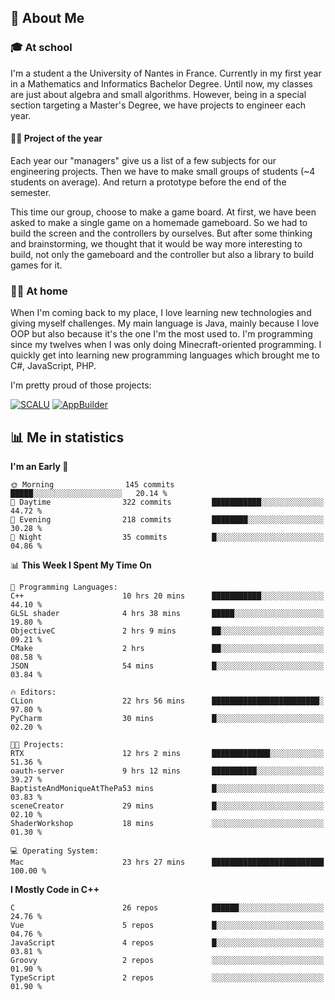 ## 👀 About Me

### 🎓 At school

I'm a student a the University of Nantes in France. Currently in my first year in a Mathematics and Informatics Bachelor Degree. Until now, my classes are just about algebra and small algorithms. However, being in a special section targeting a Master's Degree, we have projects to engineer each year. 

#### 🔧🔬 Project of the year

Each year our "managers" give us a list of a few subjects for our engineering projects. Then we have to make small groups of students (~4 students on average). And return a prototype before the end of the semester.

This time our group, choose to make a game board. At first, we have been asked to make a single game on a homemade gameboard. So we had to build the screen and the controllers by ourselves. 
But after some thinking and brainstorming, we thought that it would be way more interesting to build, not only the gameboard and the controller but also a library to build games for it.

### 👨‍💻 At home

When I'm coming back to my place, I love learning new technologies and giving myself challenges. My main language is Java, mainly because I love OOP but also because it's the one I'm the most used to. I'm programming since my twelves when I was only doing Minecraft-oriented programming.  I quickly get into learning new programming languages which brought me to C#, JavaScript, PHP. 

I'm pretty proud of those projects:

[![SCALU](https://github-readme-stats.vercel.app/api/pin?username=renardfute&repo=SCALU)](https://github.com/renardfute/scalu)
[![AppBuilder](https://github-readme-stats.vercel.app/api/pin?username=pulsedev2&repo=AppBuilder)](https://github.com/pulsedev2/AppBuilder)

## 📊 Me in statistics
<!--START_SECTION:waka-->
**I'm an Early 🐤** 

```text
🌞 Morning                145 commits         █████░░░░░░░░░░░░░░░░░░░░   20.14 % 
🌆 Daytime                322 commits         ███████████░░░░░░░░░░░░░░   44.72 % 
🌃 Evening                218 commits         ████████░░░░░░░░░░░░░░░░░   30.28 % 
🌙 Night                  35 commits          █░░░░░░░░░░░░░░░░░░░░░░░░   04.86 % 
```


📊 **This Week I Spent My Time On** 

```text
💬 Programming Languages: 
C++                      10 hrs 20 mins      ███████████░░░░░░░░░░░░░░   44.10 % 
GLSL shader              4 hrs 38 mins       █████░░░░░░░░░░░░░░░░░░░░   19.80 % 
ObjectiveC               2 hrs 9 mins        ██░░░░░░░░░░░░░░░░░░░░░░░   09.21 % 
CMake                    2 hrs               ██░░░░░░░░░░░░░░░░░░░░░░░   08.58 % 
JSON                     54 mins             █░░░░░░░░░░░░░░░░░░░░░░░░   03.84 % 

🔥 Editors: 
CLion                    22 hrs 56 mins      ████████████████████████░   97.80 % 
PyCharm                  30 mins             █░░░░░░░░░░░░░░░░░░░░░░░░   02.20 % 

🐱‍💻 Projects: 
RTX                      12 hrs 2 mins       █████████████░░░░░░░░░░░░   51.36 % 
oauth-server             9 hrs 12 mins       ██████████░░░░░░░░░░░░░░░   39.27 % 
BaptisteAndMoniqueAtThePa53 mins             █░░░░░░░░░░░░░░░░░░░░░░░░   03.83 % 
sceneCreator             29 mins             █░░░░░░░░░░░░░░░░░░░░░░░░   02.10 % 
ShaderWorkshop           18 mins             ░░░░░░░░░░░░░░░░░░░░░░░░░   01.30 % 

💻 Operating System: 
Mac                      23 hrs 27 mins      █████████████████████████   100.00 % 
```

**I Mostly Code in C++** 

```text
C                        26 repos            ██████░░░░░░░░░░░░░░░░░░░   24.76 % 
Vue                      5 repos             █░░░░░░░░░░░░░░░░░░░░░░░░   04.76 % 
JavaScript               4 repos             █░░░░░░░░░░░░░░░░░░░░░░░░   03.81 % 
Groovy                   2 repos             ░░░░░░░░░░░░░░░░░░░░░░░░░   01.90 % 
TypeScript               2 repos             ░░░░░░░░░░░░░░░░░░░░░░░░░   01.90 % 
```




<!--END_SECTION:waka-->
